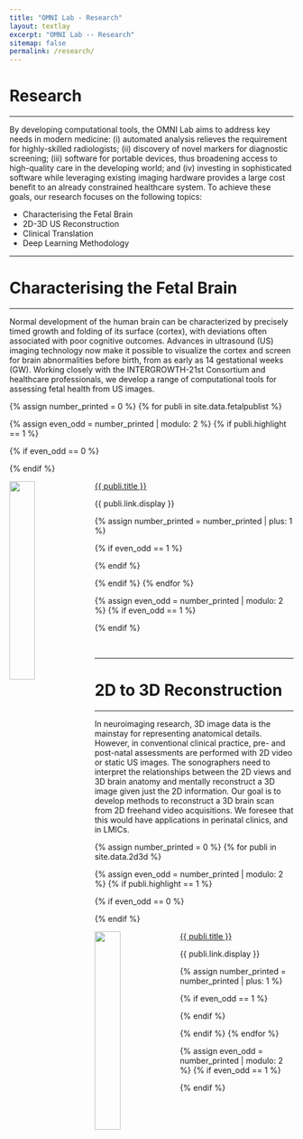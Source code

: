 ```yaml
---
title: "OMNI Lab - Research"
layout: textlay
excerpt: "OMNI Lab -- Research"
sitemap: false
permalink: /research/
---
```


# Research 

---

By developing computational tools, the OMNI Lab aims to address key needs in modern medicine: (i) automated analysis relieves the requirement for highly-skilled radiologists; (ii) discovery of novel markers for diagnostic screening; (iii) software for portable devices, thus broadening access to high-quality care in the developing world; and (iv) investing in sophisticated software while leveraging existing imaging hardware provides a large cost benefit to an already constrained healthcare system. To achieve these goals, our research focuses on the following topics: 
- Characterising the Fetal Brain
- ⁠⁠2D-3D US Reconstruction
- Clinical Translation
- ⁠⁠Deep Learning Methodology

---

# Characterising the Fetal Brain

---
Normal development of the human brain can be characterized by precisely timed growth and folding of its surface (cortex), with deviations often associated with poor cognitive outcomes. Advances in ultrasound (US) imaging technology now make it possible to visualize the cortex and screen for brain abnormalities before birth, from as early as 14 gestational weeks (GW). Working closely with the INTERGROWTH-21st Consortium and healthcare professionals, we develop a range of computational tools for assessing fetal health from US images.

{% assign number_printed = 0 %}
{% for publi in site.data.fetalpublist %}

{% assign even_odd = number_printed | modulo: 2 %}
{% if publi.highlight == 1 %}

{% if even_odd == 0 %}
<div class="row">
{% endif %}

<div class="col-sm-6 clearfix">
 <div class="row">
 	<img src="{{ site.url }}{{ site.baseurl }}/images/pubpic/{{ publi.image }}" class="img-responsive" width="30%" height="30%"  style="float: left" />
  <p><a class="pub1" href="{{ publi.link.url }}">{{ publi.title }}</a></p>
  <a class="pub2"> {{ publi.link.display }} </a>
 </div>
</div>

{% assign number_printed = number_printed | plus: 1 %}

{% if even_odd == 1 %}
</div>
{% endif %}

{% endif %}
{% endfor %}

{% assign even_odd = number_printed | modulo: 2 %}
{% if even_odd == 1 %}
</div>
{% endif %}

<p> &nbsp; </p>

---

# 2D to 3D Reconstruction

---
In neuroimaging research, 3D image data is the mainstay for representing anatomical details. However, in conventional clinical practice, pre- and post-natal assessments are performed with 2D video or static US images. The sonographers need to interpret the relationships between the 2D views and 3D brain anatomy and mentally reconstruct a 3D image given just the 2D information. Our goal is to develop methods to reconstruct a 3D brain scan from 2D freehand video acquisitions. We foresee that this would have applications in perinatal clinics, and in LMICs. 


{% assign number_printed = 0 %}
{% for publi in site.data.2d3d %}

{% assign even_odd = number_printed | modulo: 2 %}
{% if publi.highlight == 1 %}

{% if even_odd == 0 %}
<div class="row">
{% endif %}

<div class="col-sm-6 clearfix">
 <div class="row">
 	<img src="{{ site.url }}{{ site.baseurl }}/images/pubpic/{{ publi.image }}" class="img-responsive" width="30%" height="30%"  style="float: left" />
  <p><a class="pub1" href="{{ publi.link.url }}">{{ publi.title }}</a></p>
  <a class="pub2"> {{ publi.link.display }} </a>
 </div>
</div>

{% assign number_printed = number_printed | plus: 1 %}

{% if even_odd == 1 %}
</div>
{% endif %}

{% endif %}
{% endfor %}

{% assign even_odd = number_printed | modulo: 2 %}
{% if even_odd == 1 %}
</div>
{% endif %}

<p> &nbsp; </p>

